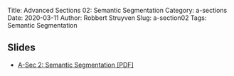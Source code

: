 Title: Advanced Sections 02: Semantic Segmentation
Category: a-sections
Date: 2020-03-11
Author: Robbert Struyven
Slug: a-section02
Tags: Semantic Segmentation


## Slides
- [A-Sec 2: Semantic Segmentation [PDF]](presentation/Advanced_Section_2_CS109B.pdf)
